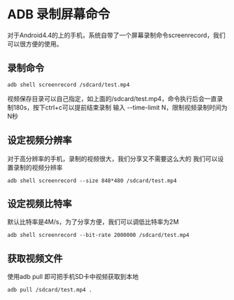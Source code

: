 #   ADB 录制屏幕命令

对于Android4.4的上的手机，系统自带了一个屏幕录制命令screenrecord，我们可以很方便的使用。

## 录制命令

```shell
adb shell screenrecord /sdcard/test.mp4
```

视频保存目录可以自己指定，如上面的/sdcard/test.mp4，命令执行后会一直录制180s，按下ctrl+c可以提前结束录制
输入 --time-limit N，限制视频录制时间为N秒

## 设定视频分辨率

对于高分辨率的手机，录制的视频很大，我们分享又不需要这么大的
我们可以设置录制的视频分辨率

```shell
adb shell screenrecord --size 848*480 /sdcard/test.mp4
```

## 设定视频比特率

默认比特率是4M/s，为了分享方便，我们可以调低比特率为2M

```shell
adb shell screenrecord --bit-rate 2000000 /sdcard/test.mp4
```

## 获取视频文件

使用adb pull 即可把手机SD卡中视频获取到本地

```shell
adb pull /sdcard/test.mp4 .
```

